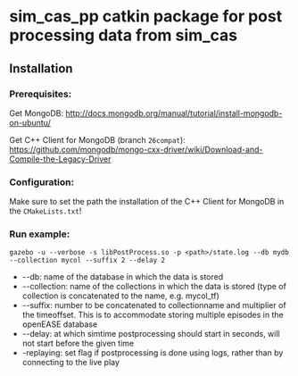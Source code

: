 # sim_cas_pp catkin package for post processing data from sim_cas

## Installation

### Prerequisites:
Get MongoDB: http://docs.mongodb.org/manual/tutorial/install-mongodb-on-ubuntu/

Get C++ Client for MongoDB (branch ```26compat```): https://github.com/mongodb/mongo-cxx-driver/wiki/Download-and-Compile-the-Legacy-Driver

### Configuration:
Make sure to set the path the installation of the C++ Client for MongoDB in the ```CMakeLists.txt```!

### Run example:
~~~
gazebo -u --verbose -s libPostProcess.so -p <path>/state.log --db mydb --collection mycol --suffix 2 --delay 2
~~~
- --db: name of the database in which the data is stored
- --collection: name of the collections in which the data is stored (type of collection is concatenated to the name, e.g. mycol_tf)
- --suffix: number to be concatenated to collectionname and multiplier of the timeoffset. This is to accommodate storing multiple episodes in the openEASE database
- --delay: at which simtime postprocessing should start in seconds, will not start before the given time
- -replaying: set flag if postprocessing is done using logs, rather than by connecting to the live play


